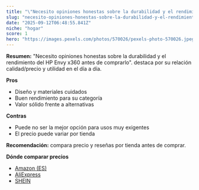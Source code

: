 ```yaml
---
title: "\"Necesito opiniones honestas sobre la durabilidad y el rendimiento del HP Envy x360 antes de comprarlo\"."
slug: "necesito-opiniones-honestas-sobre-la-durabilidad-y-el-rendimiento-del-hp-envy-x3"
date: "2025-09-12T06:48:55.841Z"
niche: "hogar"
score: 1
hero: "https://images.pexels.com/photos/570026/pexels-photo-570026.jpeg?auto=compress&cs=tinysrgb&fit=crop&h=627&w=1200&auto=compress&cs=tinysrgb&w=1200&h=675&fit=crop"
---
```


**Resumen:** "Necesito opiniones honestas sobre la durabilidad y el rendimiento del HP Envy x360 antes de comprarlo". destaca por su relación calidad/precio y utilidad en el día a día.

**Pros**
- Diseño y materiales cuidados
- Buen rendimiento para su categoría
- Valor sólido frente a alternativas

**Contras**
- Puede no ser la mejor opción para usos muy exigentes
- El precio puede variar por tienda

**Recomendación:** compara precio y reseñas por tienda antes de comprar.

**Dónde comparar precios**
- [Amazon (ES)](https://www.amazon.es/s?k=%22Necesito%20opiniones%20honestas%20sobre%20la%20durabilidad%20y%20el%20rendimiento%20del%20HP%20Envy%20x360%20antes%20de%20comprarlo%22.&tag=teknovashop25-21)
- [AliExpress](https://www.aliexpress.com/wholesale?SearchText=%22Necesito%20opiniones%20honestas%20sobre%20la%20durabilidad%20y%20el%20rendimiento%20del%20HP%20Envy%20x360%20antes%20de%20comprarlo%22.)
- [SHEIN](https://www.shein.com/pdsearch/%22Necesito%20opiniones%20honestas%20sobre%20la%20durabilidad%20y%20el%20rendimiento%20del%20HP%20Envy%20x360%20antes%20de%20comprarlo%22.)